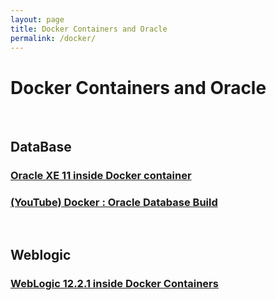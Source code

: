 ```yaml
---
layout: page
title: Docker Containers and Oracle
permalink: /docker/
---
```


# Docker Containers and Oracle

<br/>

## DataBase

### [Oracle XE 11 inside Docker container](/docker/xe/)

### [(YouTube) Docker : Oracle Database Build](https://www.youtube.com/watch?v=tvckEItrLa8)

<br/>

## Weblogic

### [WebLogic 12.2.1 inside Docker Containers](/docker/weblogic/)

